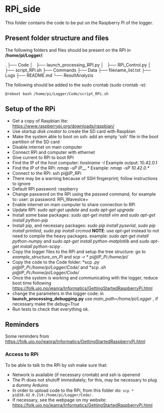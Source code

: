 # RPi_side

This folder contains the code to be put on the Raspberry Pi of the logger.

## Present folder structure and files

The following folders and files should be present on the RPi in **/home/pi/Logger/**:

.
├── Code
│   ├── launch_processing_RPI.py
│   ├── RPi_Control.py
│   ├── script_RPi.sh
├── Commands
├── Data
├── filename_list.txt
├── Logs
├── README.md
└── ResultAnalyzis

The following should be added to the sudo crontab (sudo crontab -e):

```
@reboot bash /home/pi/Logger/Code/script_RPi.sh
```

## Setup of the RPi

- Get a copy of Raspbian lite: https://www.raspberrypi.org/downloads/raspbian/
- Use *startup disk creator* to create the SD card with Raspbian
- Make the system able to boot on ssh: add an empty 'ssh' file in the boot partition of the SD card
- Disable internet on main computer
- Connect RPi and computer with ethernet
- Give current to RPi to boot RPi
- Find the IP of the host computer: *hostname -I* Example output: 10.42.0.1
- Find the IP of the RPi: *nmap -sP IP__.\** Example: *nmap -sP 10.42.0.\**
- Connect to the RPi: ssh pi@IP_RPi
- There may be a warning because of SSH fingerprint; follow instructions to ignore
- Default RPi password: raspberry
- Change password on the RPi using the *passwd* command, for example to: user: pi password: RPi_WavesIce+
- Enable internet on main computer to share connection to RPi
- Update RPI: *sudo apt-get update* and *sudo apt-get upgrade*
- Install some base packages: *sudo apt-get install vim* and *sudo apt-get install python-pip* 
- Install pip, and necessary packages: *sudo pip install pyserial*, *sudo pip install printind*, *sudo pip install crcmod* **NOTE**: use *apt-get* instead to not need to compile the heavy packages. example: *sudo apt-get install python-numpy* and *sudo apt-get install python-matplotlib* and *sudo apt-get install python-scipy* .
- Copy the logger files to the RPi and setup the tree structure: go to *example_structure_on_Pi* and *scp -r * pi@IP_Pi:/home/pi/*
- Copy the code to the Code folder: *scp *.py pi@IP_Pi:/home/pi/Logger/Code/* and *scp *.sh pi@IP_Pi:/home/pi/Logger/Code/*
- Once the system is working and communicating with the logger, reduce boot time following https://folk.uio.no/jeanra/Informatics/GettingStartedRaspberryPi.html
- change the parameters in the logger code: in **launch_processing_debugging.py** use *main_path=/home/pi/Logger* , if necessary make the *debug=True* 
- Run tests to check that everything ok.

## Reminders

Some reminders from https://folk.uio.no/jeanra/Informatics/GettingStartedRaspberryPi.html

### Access to RPi

To be able to talk to the RPi by ssh make sure that:

- Network is available (if necessary crontab) and ssh is openend
- The Pi does not shutoff immediately; for this, may be necessary to plug a dummy
Arduino
- In order to upload code to the RPi, from this folder do: ```scp * pi@10.42.0.214:/home/pi/Logger/Code/.```
- If necessary, see the webpage on my website: https://folk.uio.no/jeanra/Informatics/GettingStartedRaspberryPi.html
